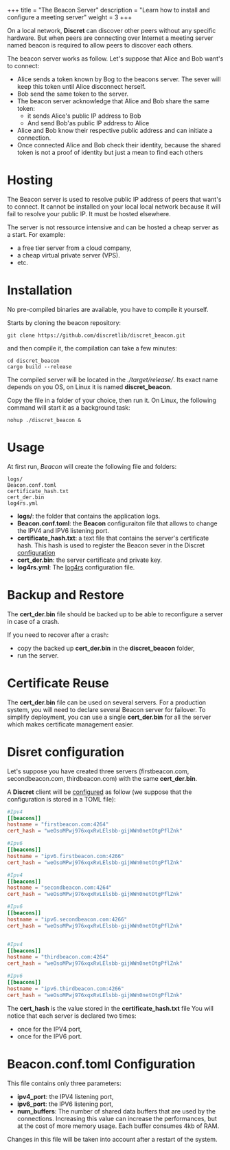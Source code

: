 +++
title = "The Beacon Server"
description = "Learn how to install and configure a meeting server"
weight = 3
+++

On a local network, **Discret** can discover other peers without any specific hardware. But when peers are connecting over Internet a meeting server named beacon is required to allow peers to discover each others.

The beacon server works as follow. Let's suppose that Alice and Bob want's to connect:
- Alice sends a token known by Bog to the beacons server. The sever will keep this token until Alice disconnect herself.
- Bob send the same token to the server.
- The beacon server acknowledge that Alice and Bob share the same token:
  - it sends Alice's public IP address to Bob
  - And send Bob'as public IP address to Alice
- Alice and Bob know their respective public address and can initiate a connection.
- Once connected Alice and Bob check their identity, because the shared token is not a proof of identity  but just a mean to find each others

# Hosting

The Beacon server is used to resolve public IP address of peers that want's to connect. It cannot be installed on your local local network because it will fail to resolve your public IP. It must be hosted elsewhere. 

The server is not ressource intensive and can be hosted a cheap server as a start. For example:
- a free tier server from a cloud company,
- a cheap virtual private server (VPS).
- etc.

# Installation

No pre-compiled binaries are available, you have to compile it yourself.

Starts by cloning the beacon repository:
```
git clone https://github.com/discretlib/discret_beacon.git
```

and then compile it, the compilation can take a few minutes:
```
cd discret_beacon
cargo build --release
```
The compiled server will be located in the  *./target/release/*. Its exact name depends on you OS, on Linux it is named  **discret_beacon**.

Copy the file in a folder of your choice, then run it. On Linux, the following command will start it as a background task:
```
nohup ./discret_beacon &
```

# Usage
At first run, *Beacon* will create the following file and folders:

```
logs/
Beacon.conf.toml  
certificate_hash.txt  
cert_der.bin
log4rs.yml
```

- **logs/**: the folder that contains the application logs.
- **Beacon.conf.toml**: the **Beacon** configuraiton file that allows to change the IPV4 and IPV6 listening port.
- **certificate_hash.txt**: a text file that contains the server's certificate hash. This hash is used to register the Beacon sever in the Discret [configuration](@/learn/configuration/configuration.md) 
- **cert_der.bin**: the server certificate  and private key.
- **log4rs.yml**: The [log4rs](https://docs.rs/log4rs/latest/log4rs/) configuration file.

# Backup and Restore

The **cert_der.bin** file should be backed up to be able to reconfigure a server in case of a crash.

If you need to recover after a crash:
- copy the backed up **cert_der.bin** in the **discret_beacon** folder,
- run the server.


# Certificate Reuse
The **cert_der.bin** file can be used on several servers. For a production system, you will need to declare several Beacon server for failover.
To simplify deployment, you can use a single **cert_der.bin** for all the server which makes certificate management easier.


# Disret configuration
Let's suppose you have created three servers (firstbeacon.com, secondbeacon.com, thirdbeacon.com) with the same **cert_der.bin**.

A **Discret** client will be [configured](@/learn/configuration/configuration.md) as follow (we suppose that the configuration is stored in a TOML file):

```toml 
#Ipv4
[[beacons]]
hostname = "firstbeacon.com:4264"
cert_hash = "weOsoMPwj976xqxRvLElsbb-gijWWn0netOtgPflZnk"

#Ipv6
[[beacons]]
hostname = "ipv6.firstbeacon.com:4266"
cert_hash = "weOsoMPwj976xqxRvLElsbb-gijWWn0netOtgPflZnk"

#Ipv4
[[beacons]]
hostname = "secondbeacon.com:4264"
cert_hash = "weOsoMPwj976xqxRvLElsbb-gijWWn0netOtgPflZnk"

#Ipv6
[[beacons]]
hostname = "ipv6.secondbeacon.com:4266"
cert_hash = "weOsoMPwj976xqxRvLElsbb-gijWWn0netOtgPflZnk"


#Ipv4
[[beacons]]
hostname = "thirdbeacon.com:4264"
cert_hash = "weOsoMPwj976xqxRvLElsbb-gijWWn0netOtgPflZnk"

#Ipv6
[[beacons]]
hostname = "ipv6.thirdbeacon.com:4266"
cert_hash = "weOsoMPwj976xqxRvLElsbb-gijWWn0netOtgPflZnk"
```

The **cert_hash** is the value stored in the **certificate_hash.txt** file
You will notice that each server is declared two times:
- once for the IPV4 port,
- once for the IPV6 port.

# Beacon.conf.toml Configuration

This file contains only three parameters:
- **ipv4_port**: the IPV4 listening port,
- **ipv6_port**: the IPV6 listening port,
- **num_buffers**: The number of shared data buffers that are used by the connections. Increasing this value can increase the performances, but at the cost of more memory usage. Each buffer consumes 4kb of RAM.

Changes in this file will be taken into account after a restart of the system.  


